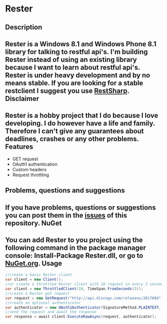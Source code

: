 Rester
=
Description
-
Rester is a Windows 8.1 and Windows Phone 8.1 library for talking to restful api's. I'm building Rester instead of using an existing library because I want to learn about restful api's.
Rester is under heavy development and by no means stable. If you are looking for a stable restclient I suggest you use [RestSharp](http://restsharp.org/).
Disclaimer
-
Rester is a hobby project that I do because I love developing. I do however have a life and family. Therefore I can't give any guarantees about deadlines, crashes or any other problems.
Features
-
* GET request
* OAuth1 authentication
* Custom headers
* Request throttling

Problems, questions and suggestions
-
If you have problems, questions or suggestions you can post them in the [issues](https://github.com/bartw/Rester/issues) of this repository.
NuGet
-
You can add Rester to you project using the following command in the package manager console: 
Install-Package Rester.dll, or go to [NuGet.org](https://www.nuget.org/packages/Rester.dll/1.0.0).
Usage
-
```c#
//create a basic Rester client
var client = new Client();
//or create a throttled Rester client with 10 request in every 3 seconds
var client = new ThrottledClient(10, TimeSpan.FromSeconds(3));
//create a Rester get request
var request = new GetRequest("http://api.discogs.com/releases/2817604");
//create an optional authenticator
var authenticator = new OAuth1Authenticator(SignatureMethod.PLAINTEXT, consumerKey, consumerSecret, tokenKey, tokenSecret, verifier);
//send the request and await the response
var response = await client.ExecuteRawAsync(request, authenticator);
```
